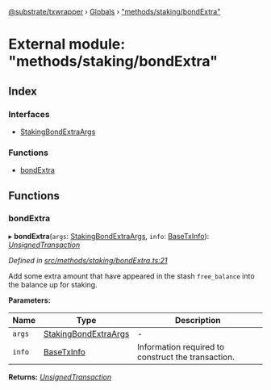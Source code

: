 [@substrate/txwrapper](../README.md) › [Globals](../globals.md) › ["methods/staking/bondExtra"](_methods_staking_bondextra_.md)

# External module: "methods/staking/bondExtra"

## Index

### Interfaces

* [StakingBondExtraArgs](../interfaces/_methods_staking_bondextra_.stakingbondextraargs.md)

### Functions

* [bondExtra](_methods_staking_bondextra_.md#bondextra)

## Functions

###  bondExtra

▸ **bondExtra**(`args`: [StakingBondExtraArgs](../interfaces/_methods_staking_bondextra_.stakingbondextraargs.md), `info`: [BaseTxInfo](../interfaces/_util_types_.basetxinfo.md)): *[UnsignedTransaction](../interfaces/_util_types_.unsignedtransaction.md)*

*Defined in [src/methods/staking/bondExtra.ts:21](https://github.com/paritytech/txwrapper/blob/660ed27/src/methods/staking/bondExtra.ts#L21)*

Add some extra amount that have appeared in the stash `free_balance` into
the balance up for staking.

**Parameters:**

Name | Type | Description |
------ | ------ | ------ |
`args` | [StakingBondExtraArgs](../interfaces/_methods_staking_bondextra_.stakingbondextraargs.md) | - |
`info` | [BaseTxInfo](../interfaces/_util_types_.basetxinfo.md) | Information required to construct the transaction.  |

**Returns:** *[UnsignedTransaction](../interfaces/_util_types_.unsignedtransaction.md)*
